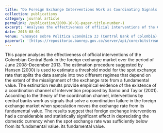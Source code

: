 ```yaml
---
title: "Do Foreign Exchange Interventions Work as Coordinating Signals in Colombia?"
collection: publications
category: journal article
permalink: /publication/2009-10-01-paper-title-number-1
excerpt: 'Analyses the effectiveness of official interventions of the Colombian Central Bank in the foreign exchange market using threshold models.'
date: 2015-08-01
venue: 'Ensayos sobre Política Económica 33 (Central Bank of Colombia)'
paperurl: '[https://repositorio.banrep.gov.co/server/api/core/bitstreams/e661acca-82de-4bfc-ab04-b2419673a099/content](https://repositorio.banrep.gov.co/server/api/core/bitstreams/e661acca-82de-4bfc-ab04-b2419673a099/content)'
---
```


This paper analyses the effectiveness of official interventions of the Colombian Central Bank in the foreign exchange market over the period of June 2008–December 2013. The estimation procedure suggested by Hansen (2000) is used to estimate a threshold model for the spot exchange rate that splits the data sample into two different regimes that depend on the extent of the misalignment of the exchange rate from a fundamental value. The estimation results provide empirical evidence of the existence of a coordination channel of intervention proposed by Sarno and Taylor (2001). According to the theory of the coordination channel, interventions by central banks work as signals that solve a coordination failure in the foreign exchange market when speculation moves the exchange rate from its fundamental value. The results suggest that foreign exchange interventions had a considerable and statistically significant effect in depreciating the domestic currency when the spot exchange rate was sufficiently below from its fundamental value.
its fundamental value.

